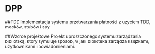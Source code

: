 # DPP

##TDD
Implementacja systemu przetwarzania płatności z użyciem TDD, mocków, stubów i spy

##Wzorce projektowe
Projekt uproszczonego systemu zarządzania biblioteką, który symuluje sposób, w jaki biblioteka zarządza książkami, użytkownikami i powiadomieniami.
